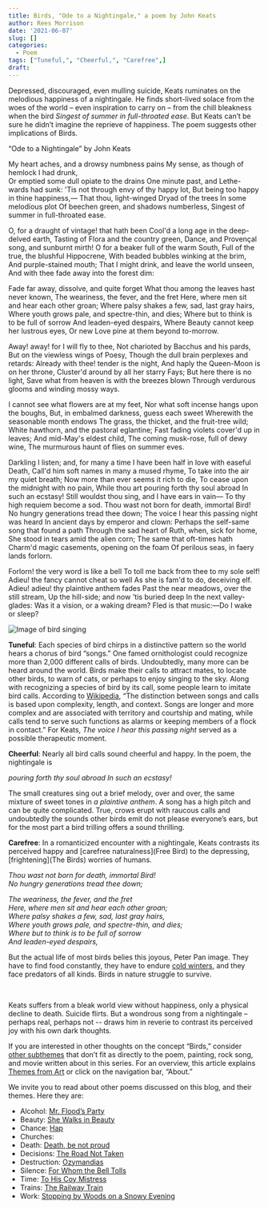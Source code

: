 ```yaml
---
title: Birds, "Ode to a Nightingale," a poem by John Keats
author: Rees Morrison
date: '2021-06-07'
slug: []
categories:
  - Poem
tags: ["Tuneful,", "Cheerful,", "Carefree",]
draft:  
---
```


Depressed, discouraged, even mulling suicide, Keats ruminates on the melodious happiness of a nightingale.  He finds short-lived solace from the woes of the world – even inspiration to carry on – from the chill bleakness when the bird *Singest of summer in full-throated ease*. But Keats can’t be sure he didn’t imagine the reprieve of happiness.  The poem suggests other implications of Birds. 

<!--more-->

“Ode to a Nightingale” by John Keats 

My heart aches, and a drowsy numbness pains 
         My sense, as though of hemlock I had drunk,  
  Or emptied some dull opiate to the drains 
         One minute past, and Lethe-wards had sunk: 
'Tis not through envy of thy happy lot, 
         But being too happy in thine happiness,— 
                That thou, light-winged Dryad of the trees 
                        In some melodious plot 
         Of beechen green, and shadows numberless, 
                Singest of summer in full-throated ease. 

O, for a draught of vintage! that hath been 
         Cool'd a long age in the deep-delved earth, 
Tasting of Flora and the country green, 
         Dance, and Provençal song, and sunburnt mirth! 
O for a beaker full of the warm South, 
         Full of the true, the blushful Hippocrene, 
                With beaded bubbles winking at the brim, 
                        And purple-stained mouth; 
That I might drink, and leave the world unseen, 
                And with thee fade away into the forest dim: 

Fade far away, dissolve, and quite forget 
         What thou among the leaves hast never known, 
The weariness, the fever, and the fret 
         Here, where men sit and hear each other groan; 
Where palsy shakes a few, sad, last gray hairs, 
         Where youth grows pale, and spectre-thin, and dies; 
                Where but to think is to be full of sorrow 
                        And leaden-eyed despairs, 
         Where Beauty cannot keep her lustrous eyes, 
                Or new Love pine at them beyond to-morrow. 

Away! away! for I will fly to thee, 
 	Not charioted by Bacchus and his pards, 
But on the viewless wings of Poesy, 
         Though the dull brain perplexes and retards: 
Already with thee! tender is the night, 
         And haply the Queen-Moon is on her throne, 
                Cluster'd around by all her starry Fays; 
                        But here there is no light, 
         Save what from heaven is with the breezes blown 
                Through verdurous glooms and winding mossy ways. 

I cannot see what flowers are at my feet, 
         Nor what soft incense hangs upon the boughs, 
But, in embalmed darkness, guess each sweet 
         Wherewith the seasonable month endows 
The grass, the thicket, and the fruit-tree wild; 
         White hawthorn, and the pastoral eglantine; 
     Fast fading violets cover'd up in leaves; 
                        And mid-May's eldest child, 
         The coming musk-rose, full of dewy wine, 
                The murmurous haunt of flies on summer eves. 

Darkling I listen; and, for many a time 
         I have been half in love with easeful Death, 
Call'd him soft names in many a mused rhyme, 
         To take into the air my quiet breath; 
                Now more than ever seems it rich to die, 
         To cease upon the midnight with no pain, 
                While thou art pouring forth thy soul abroad 
                        In such an ecstasy! 
         Still wouldst thou sing, and I have ears in vain— 
                   To thy high requiem become a sod. 
Thou wast not born for death, immortal Bird! 
         No hungry generations tread thee down; 
The voice I hear this passing night was heard 
         In ancient days by emperor and clown: 
Perhaps the self-same song that found a path 
         Through the sad heart of Ruth, when, sick for home, 
                She stood in tears amid the alien corn; 
                        The same that oft-times hath 
Charm'd magic casements, opening on the foam 
                Of perilous seas, in faery lands forlorn. 

Forlorn! the very word is like a bell 
         To toll me back from thee to my sole self! 
Adieu! the fancy cannot cheat so well 
         As she is fam'd to do, deceiving elf. 
Adieu! adieu! thy plaintive anthem fades 
         Past the near meadows, over the still stream, 
                Up the hill-side; and now 'tis buried deep 
                        In the next valley-glades: 
         Was it a vision, or a waking dream? 
                Fled is that music:—Do I wake or sleep? 

 
![Image of bird singing](/media/BirdsNightingale.jpg)

**Tuneful**:  Each species of bird chirps in a distinctive pattern so the world hears a chorus of bird “songs.”  One famed ornithologist could recognize more than 2,000 different calls of birds.  Undoubtedly, many more can be heard around the world.  Birds make their calls to attract mates, to locate other birds, to warn of cats, or perhaps to enjoy singing to the sky.  Along with recognizing a species of bird by its call, some people learn to imitate bird calls.  According to [Wikipedia](https://en.wikipedia.org/wiki/Bird_vocalization), “The distinction between songs and calls is based upon complexity, length, and context. Songs are longer and more complex and are associated with territory and courtship and mating, while calls tend to serve such functions as alarms or keeping members of a flock in contact.”  For Keats, *The voice I hear this passing night* served as a possible therapeutic moment.

**Cheerful**:  Nearly all bird calls sound cheerful and happy.  In the poem, the nightingale is 

*pouring forth thy soul abroad* 
                        *In such an ecstasy!*

The small creatures sing out a brief melody, over and over, the same mixture of sweet tones in *a plaintive anthem*.  A song has a high pitch and can be quite complicated. True, crows erupt with raucous calls and undoubtedly the sounds other birds emit do not please everyone’s ears, but for the most part a bird trilling offers a sound thrilling.  

**Carefree**:  In a romanticized encounter with a nightingale, Keats contrasts its perceived happy and [carefree naturalness](Free Bird)  to the depressing, [frightening](The Birds) worries of humans.  

*Thou wast not born for death, immortal Bird!*  
         *No hungry generations tread thee down;* 

*The weariness, the fever, and the fret*   
         *Here, where men sit and hear each other groan;*  
*Where palsy shakes a few, sad, last gray hairs,*  
         *Where youth grows pale, and spectre-thin, and dies;*   
               *Where but to think is to be full of sorrow*   
               *And leaden-eyed despairs,*

But the actual life of most birds belies this joyous, Peter Pan image.  They have to find food constantly, they have to endure [cold winters](Monet), and they face predators of all kinds.  Birds in nature struggle to survive.

&nbsp;

Keats suffers from a bleak world view without happiness, only a physical decline to death.  Suicide flirts.   But a wondrous song from a nightingale – perhaps real, perhaps not -- draws him in reverie to contrast its perceived joy with his own dark thoughts.

If you are interested in other thoughts on the concept “Birds,” consider [other subthemes](Add) that don’t fit as directly to the poem, painting, rock song, and movie written about in this series.  For an overview, this article explains [Themes from Art](http://bit.ly/3sRXopI) or click on the navigation bar, “About.”

We invite you to read about other poems discussed on this blog, and their themes.  Here they are: 

* Alcohol: [Mr. Flood’s Party](https://themesfromart.com/post/2021-01-24-alcohol-flood-frost/alcohol/)
* Beauty: [She Walks in Beauty](https://themesfromart.com/post/2021-04-21-beauty-she-walks-in-beauty-a-poem-by-lord-byron/beautybyron/)
* Chance: [Hap](https://themesfromart.com/post/2021-03-14-chancehap/chancehap/)
* Churches: 
* Death: [Death, be not proud](https://themesfromart.com/post/2021-05-03-death-from-death-be-not-proud-a-poem-by-john-donne/deathdonne/)
* Decisions: [The Road Not Taken](https://themesfromart.com/post/2021-02-08-decisions-from-the-road-not-taken-a-poem-by-robert-frost/decisionsroadfrost/)
* Destruction: [Ozymandias](https://themesfromart.com/post/2021-02-18-destruction-ozymandias-a-poem-by-percy-bysshe-shelley/destructoz/)
* Silence: [For Whom the Bell Tolls](https://themesfromart.com/post/2021-04-08-silencedonne/silencedonne/)
* Time: [To His Coy Mistress](https://themesfromart.com/post/2021-03-08-time-to-his-coy-mistress-by-andrew-marvell/timecoy/)
* Trains: [The Railway Train](https://themesfromart.com/post/2021-05-10-trains-from-the-railway-train-a-poem-by-emily-dickineson/trainsdickinson/)   
* Work: [Stopping by Woods on a Snowy Evening](https://themesfromart.com/post/2021-02-26-worksnowy/worksnowy/)
